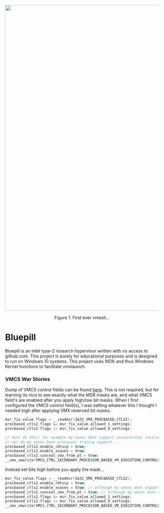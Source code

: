 <div align="center">
  <img width="1000" height="auto" src="https://imgur.com/b1bYNZU.png"/>
  <p>Figure 1. First ever vmexit...</p>
</div>

# Bluepill

Bluepill is an Intel type-2 research hypervisor written with no access to github.com. This project is purely for educational purposes and is designed to run on Windows 10 systems.
This project uses WDK and thus Windows Kernel functions to facilitate vmxlaunch.

### VMCS War Stories

Dump of VMCS control fields can be found [here](https://githacks.org/_xeroxz/bluepill/-/blob/master/VMCS.md). This is not required, but for learning its nice to
see exactly what the MSR masks are, and what VMCS field's are enabled after you apply high/low bit masks. When I first configured the VMCS control field(s), I was setting whatever bits I thought I needed high after 
applying VMX reserved bit masks. 

```cpp
msr_fix_value.flags = __readmsr(IA32_VMX_PROCBASED_CTLS2);
procbased_ctls2.flags &= msr_fix_value.allowed_1_settings;
procbased_ctls2.flags |= msr_fix_value.allowed_0_settings;

// dont do this! for example my xeons dont support xsave/xrstor instruction...
// nor do my xeons have processor tracing support...
procbased_ctls2.enable_rdtscp = true;
procbased_ctls2.enable_xsaves = true; 
procbased_ctls2.conceal_vmx_from_pt = true; 
__vmx_vmwrite(VMCS_CTRL_SECONDARY_PROCESSOR_BASED_VM_EXECUTION_CONTROLS, procbased_ctls2.flags);
```

Instead set bits high before you apply the mask...

```cpp
msr_fix_value.flags = __readmsr(IA32_VMX_PROCBASED_CTLS2);
procbased_ctls2.enable_rdtscp = true;
procbased_ctls2.enable_xsaves = true; // although my xeons dont support xsave... other cpus do!
procbased_ctls2.conceal_vmx_from_pt = true; // although my xeons dont support processor tracing... other cpus do!
procbased_ctls2.flags &= msr_fix_value.allowed_1_settings;
procbased_ctls2.flags |= msr_fix_value.allowed_0_settings;
__vmx_vmwrite(VMCS_CTRL_SECONDARY_PROCESSOR_BASED_VM_EXECUTION_CONTROLS, procbased_ctls2.flags);
```